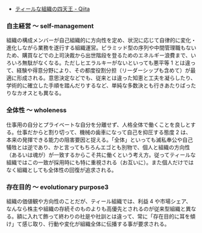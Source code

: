 - [ティールな組織の四天王 - Qiita](https://qiita.com/yasuabe2613/items/8629babd67ef539d0bb2)

### 自主経営 〜 self-management

組織の構成メンバーが自己組織的に方向性を定め、状況に応じて自律的に変化・進化しながら業務を遂行する組織運営。ピラミッド型の序列や中間管理職もないため、購買などでの上司決裁から出世階段を登るためのエネルギー浪費まで、いろいろ無駄がなくなる。ただしヒエラルキーがないといっても悪平等 1 とは違って、経験や得意分野により、その都度役割分担（リーダーシップも含めて）が最適に形成される。意思決定などでも、従来とは違った知恵と工夫を凝らしたり、学術的に確立した手順を踏んだりするなど、単純な多数決とも行きあたりばったりなカオスとも異なる。

### 全体性 〜 wholeness

仕事用の自分とプライベートな自分を分離せず、人格全体で働くことを良しとする。仕事だからと割り切って、機械の歯車になって自己を抑圧する態度 2 は、本来の発揮できる能力の阻害要因と捉える。「全体」といっても滅私奉公や自己犠牲とは逆であり、かと言ってもちろんエゴとも別物で、個人と組織の方向性（あるいは魂が）が一致するからこそ共に働くという考え方。従ってティールな組織ではこの一致が採用時にも特に重視される（お互いに）。また個人だけではなく組織としても全体性の回復が追求される。

### 存在目的 〜 evolutionary purpose3

組織の価値観や方向性のことだが、ティール組織では、利益 4 や市場シェア、なんなら株主や組織の存続そのものよりも高優先とされるのが従来型組織と異なる。額に入れて飾って終わりの社是や社訓とは違って、常に「存在目的に耳を傾け」て感じ取り、行動や変化が組織全体に伝播する事が要求される。
